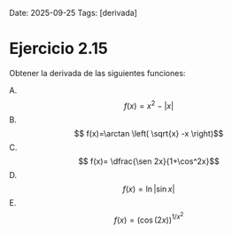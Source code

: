Date: 2025-09-25
Tags: [derivada]

# Ejercicio 2.15

 
Obtener la derivada de las siguientes funciones:

A.   $$ f(x)= x^2-|x|$$ 
B.   $$ f(x)=\arctan  \left( \sqrt{x} -x \right)$$ 
C.   $$ f(x)= \dfrac{\sen 2x}{1+\cos^2x}$$ 
D.   $$ f(x)= \ln \left|\sin   x \right|$$ 
E.   $$ f(x)= \left( \cos (2x) \right) ^ {1/x^2}$$ 

